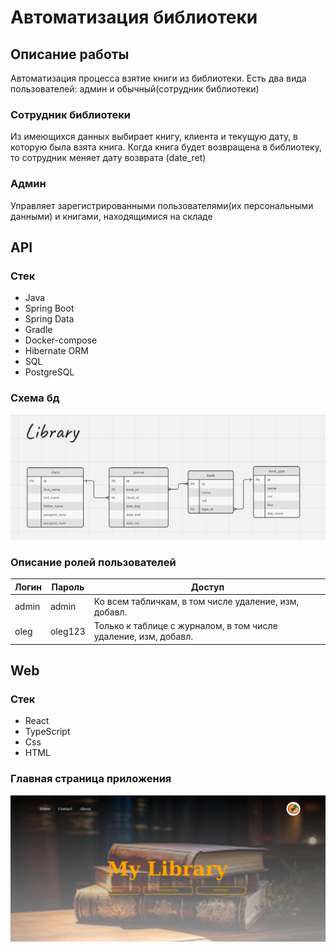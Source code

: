 # Автоматизация библиотеки
## Описание работы
Автоматизация процесса взятие книги из библиотеки. Есть два вида пользователей: админ и обычный(сотрудник библиотеки)

### Сотрудник библиотеки 
Из имеющихся данных выбирает книгу, клиента и текущую дату, в которую была взята книга. Когда книга будет возвращена в библиотеку, то сотрудник меняет дату возврата (date_ret)

### Админ
Управляет зарегистрированными пользователями(их персональными данными) и книгами, находящимися на складе

## API
### Стек
* Java
* Spring Boot
* Spring Data
* Gradle
* Docker-compose
* Hibernate ORM
* SQL
* PostgreSQL

### Схема бд
![library_schema.png](img%2Flibrary_schema.png)

### Описание ролей пользователей
| Логин  | Пароль  | Доступ                                                          |
|--------|---------|-----------------------------------------------------------------|
| admin  | admin   | Ко всем табличкам, в том числе удаление, изм, добавл.           |
| oleg   | oleg123 | Только к таблице с журналом, в том числе удаление, изм, добавл. |

## Web

### Стек
* React
* TypeScript
* Css
* HTML

### Главная страница приложения
![index-page.png](img%2Findex-page.png)
